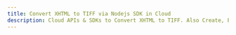 ---title: Convert XHTML to TIFF via Nodejs SDK in Clouddescription: Cloud APIs & SDKs to Convert XHTML to TIFF. Also Create, Edit & Render Microsoft Word & OpenOffice documents in the Cloud.---